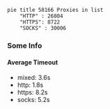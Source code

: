 
```mermaid
pie title 58166 Proxies in list
    "HTTP" : 26804
    "HTTPS": 8722
    "SOCKS" : 30006
```

### Some Info
#### Average Timeout

- mixed: 3.6s
- http: 1.8s
- https: 8.2s
- socks: 5.2s